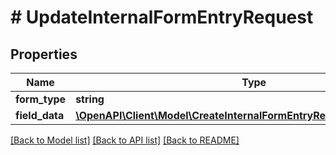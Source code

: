 # # UpdateInternalFormEntryRequest

## Properties

Name | Type | Description | Notes
------------ | ------------- | ------------- | -------------
**form_type** | **string** |  |
**field_data** | [**\OpenAPI\Client\Model\CreateInternalFormEntryRequestFieldDataInner[]**](CreateInternalFormEntryRequestFieldDataInner.md) |  |

[[Back to Model list]](../../README.md#models) [[Back to API list]](../../README.md#endpoints) [[Back to README]](../../README.md)
